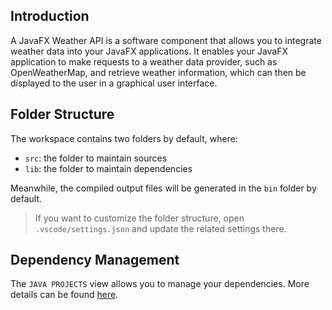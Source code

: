 ## Introduction

A JavaFX Weather API is a software component that allows you to integrate weather data into your JavaFX applications. It enables your JavaFX application to make requests to a weather data provider, such as OpenWeatherMap, and retrieve weather information, which can then be displayed to the user in a graphical user interface.

## Folder Structure

The workspace contains two folders by default, where:

- `src`: the folder to maintain sources
- `lib`: the folder to maintain dependencies

Meanwhile, the compiled output files will be generated in the `bin` folder by default.

> If you want to customize the folder structure, open `.vscode/settings.json` and update the related settings there.

## Dependency Management

The `JAVA PROJECTS` view allows you to manage your dependencies. More details can be found [here](https://github.com/microsoft/vscode-java-dependency#manage-dependencies).
